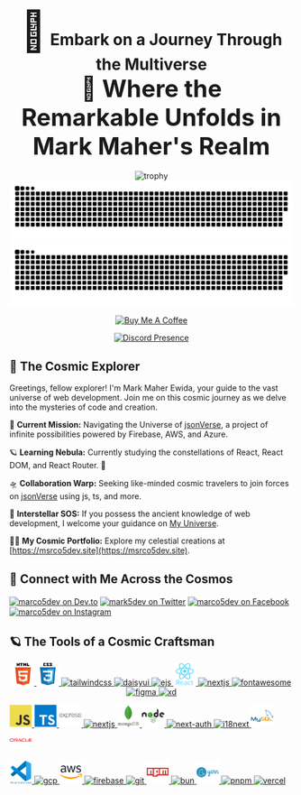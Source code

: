 <h1 align="center">
  <span style="font-size: 2.5em;">🌌</span> Embark on a Journey Through the Multiverse
  <br>
  <span style="font-size: 1.5em;">🚀 Where the Remarkable Unfolds in Mark Maher's Realm</span>
</h1>

<div align="center">
  
  ![trophy](https://github-profile-trophy.vercel.app/?username=Marco5dev&theme=gruvbox&no-frame=true&margin-w=5&column=8)
  <img src="https://github.com/Marco5dev/Marco5dev/blob/output/github-contribution-grid-snake-dark.svg#gh-dark-mode-only" alt="github contribution grid snake animation in the cosmic universe" />
  <img src="https://github.com/Marco5dev/Marco5dev/blob/output/github-contribution-grid-snake.svg#gh-light-mode-only" alt="github contribution grid snake animation in the cosmic universe" />

   <a href="https://www.buymeacoffee.com/marco5dev" target="_blank"><img src="https://cdn.buymeacoffee.com/buttons/v2/default-yellow.png" alt="Buy Me A Coffee" style="height: 60px !important;width: 217px !important;" ></a>

   [![Discord Presence](https://lanyard.cnrad.dev/api/966418622165704814)](https://discord.com/users/966418622165704814theme=dark&borderRadius=25px&animated=true&idleMessage=Mark%20Maher%20Full%20Stack%20Web%20Developer)
</div>

## 🌟 The Cosmic Explorer

Greetings, fellow explorer! I'm Mark Maher Ewida, your guide to the vast universe of web development. Join me on this cosmic journey as we delve into the mysteries of code and creation.

🌌 **Current Mission:** Navigating the Universe of [jsonVerse](https://github.com/marco5dev/jsonverse), a project of infinite possibilities powered by Firebase, AWS, and Azure.

🪐 **Learning Nebula:** Currently studying the constellations of React, React DOM, and React Router. 🌠

🛸 **Collaboration Warp:** Seeking like-minded cosmic travelers to join forces on [jsonVerse](https://github.com/marco5dev/jsonverse) using js, ts, and more.

🌟 **Interstellar SOS:** If you possess the ancient knowledge of web development, I welcome your guidance on [My Universe](https://github.com/Marco5dev?tab=repositories).

👨‍💻 **My Cosmic Portfolio:** Explore my celestial creations at [https://msrco5dev.site](https://msrco5dev.site).

## 🌠 Connect with Me Across the Cosmos

<p align="left">
  <a href="https://dev.to/marco5dev" target="blank"><img align="center" src="https://raw.githubusercontent.com/rahuldkjain/github-profile-readme-generator/master/src/images/icons/Social/devto.svg" alt="marco5dev on Dev.to" height="30" width="40" /></a>
  <a href="https://twitter.com/mark5dev" target="blank"><img align="center" src="https://raw.githubusercontent.com/rahuldkjain/github-profile-readme-generator/master/src/images/icons/Social/twitter.svg" alt="mark5dev on Twitter" height="30" width="40" /></a>
  <a href="https://fb.com/marco5dev" target="blank"><img align="center" src="https://raw.githubusercontent.com/rahuldkjain/github-profile-readme-generator/master/src/images/icons/Social/facebook.svg" alt="marco5dev on Facebook" height="30" width="40" /></a>
  <a href="https://instagram.com/marco5dev" target="blank"><img align="center" src="https://raw.githubusercontent.com/rahuldkjain/github-profile-readme-generator/master/src/images/icons/Social/instagram.svg" alt="marco5dev on Instagram" height="30" width="40" /></a>
</p>

## 🪐 The Tools of a Cosmic Craftsman

<p align="center"> 
  <!-- Frontend Skills -->
  <a href="https://developer.mozilla.org/en-US/docs/Web/HTML" target="_blank" rel="noreferrer"> <img src="https://raw.githubusercontent.com/devicons/devicon/master/icons/html5/html5-original-wordmark.svg" alt="html5" width="40" height="40"/> </a>
  <a href="https://developer.mozilla.org/en-US/docs/Web/CSS" target="_blank" rel="noreferrer"> <img src="https://raw.githubusercontent.com/devicons/devicon/master/icons/css3/css3-original-wordmark.svg" alt="css3" width="40" height="40"/> </a>
  <a href="https://tailwindcss.com/" target="_blank" rel="noreferrer"> <img src="https://www.vectorlogo.zone/logos/tailwindcss/tailwindcss-icon.svg" alt="tailwindcss" width="40" height="40"/> </a>
  <a href="https://daisyui.com/" target="_blank" rel="noreferrer"> <img src="https://raw.githubusercontent.com/saadeghi/daisyui/master/src/docs/static/daisyui-logo/favicon.ico" alt="daisyui" width="40" height="40"/> </a>
  <a href="https://ejs.co/" target="_blank" rel="noreferrer"> <img src="https://raw.githubusercontent.com/emazzotta/lighthouse-badges/master/packages/ejs/ejs.png" alt="ejs" width="40" height="40"/> </a>
  <a href="https://reactjs.org/" target="_blank" rel="noreferrer"> <img src="https://raw.githubusercontent.com/devicons/devicon/master/icons/react/react-original-wordmark.svg" alt="react" width="40" height="40"/> </a>
  <a href="https://nextjs.org/" target="_blank" rel="noreferrer"> <img src="https://cdn.worldvectorlogo.com/logos/nextjs-2.svg" alt="nextjs" width="40" height="40"/> </a>
  <a href="https://fontawesome.com/" target="_blank" rel="noreferrer"> <img src="https://raw.githubusercontent.com/FortAwesome/Font-Awesome/6.x/svgs/brands/font-awesome.svg" alt="fontawesome" width="40" height="40"/> </a>
  <a href="https://www.figma.com/" target="_blank" rel="noreferrer"> <img src="https://www.vectorlogo.zone/logos/figma/figma-icon.svg" alt="figma" width="40" height="40"/> </a>
  <a href="https://www.adobe.com/products/xd.html" target="_blank" rel="noreferrer"> <img src="https://cdn.worldvectorlogo.com/logos/adobe-xd.svg" alt="xd" width="40" height="40"/> </a>

  <!-- Backend Skills -->
  <a href="https://developer.mozilla.org/en-US/docs/Web/JavaScript" target="_blank" rel="noreferrer"> <img src="https://raw.githubusercontent.com/devicons/devicon/master/icons/javascript/javascript-original.svg" alt="javascript" width="40" height="40"/> </a>
  <a href="https://www.typescriptlang.org/" target="_blank" rel="noreferrer"> <img src="https://raw.githubusercontent.com/devicons/devicon/master/icons/typescript/typescript-original.svg" alt="typescript" width="40" height="40"/> </a>
  <a href="https://expressjs.com" target="_blank" rel="noreferrer"> <img src="https://raw.githubusercontent.com/devicons/devicon/master/icons/express/express-original-wordmark.svg" alt="express" width="40" height="40"/> </a>
  <a href="https://nextjs.org/" target="_blank" rel="noreferrer"> <img src="https://cdn.worldvectorlogo.com/logos/nextjs-2.svg" alt="nextjs" width="40" height="40"/> </a>
  <a href="https://www.mongodb.com/" target="_blank" rel="noreferrer"> <img src="https://raw.githubusercontent.com/devicons/devicon/master/icons/mongodb/mongodb-original-wordmark.svg" alt="mongodb" width="40" height="40"/> </a>
  <a href="https://nodejs.org" target="_blank" rel="noreferrer"> <img src="https://raw.githubusercontent.com/devicons/devicon/master/icons/nodejs/nodejs-original-wordmark.svg" alt="nodejs" width="40" height="40"/> </a>
  <a href="https://next-auth.js.org/" target="_blank" rel="noreferrer"> <img src="https://next-auth.js.org/img/logo/logo-sm.png" alt="next-auth" width="40" height="40"/> </a>
  <a href="https://www.i18next.com/" target="_blank" rel="noreferrer"> <img src="https://www.vectorlogo.zone/logos/i18next/i18next-icon.svg" alt="i18next" width="40" height="40"/> </a>
  <a href="https://www.mysql.com/" target="_blank" rel="noreferrer"> <img src="https://raw.githubusercontent.com/devicons/devicon/master/icons/mysql/mysql-original-wordmark.svg" alt="mysql" width="40" height="40"/> </a>
  <a href="https://www.oracle.com/database/" target="_blank" rel="noreferrer"> <img src="https://raw.githubusercontent.com/devicons/devicon/master/icons/oracle/oracle-original.svg" alt="oracle" width="40" height="40"/> </a>

  <!-- Tools & Platforms -->
  <a href="https://code.visualstudio.com/" target="_blank" rel="noreferrer"> <img src="https://raw.githubusercontent.com/devicons/devicon/master/icons/vscode/vscode-original-wordmark.svg" alt="vscode" width="40" height="40"/> </a>
  <a href="https://cloud.google.com/" target="_blank" rel="noreferrer"> <img src="https://www.vectorlogo.zone/logos/google_cloud/google_cloud-icon.svg" alt="gcp" width="40" height="40"/> </a>
  <a href="https://aws.amazon.com/" target="_blank" rel="noreferrer"> <img src="https://raw.githubusercontent.com/devicons/devicon/master/icons/amazonwebservices/amazonwebservices-original-wordmark.svg" alt="aws" width="40" height="40"/> </a>
  <a href="https://firebase.google.com/" target="_blank" rel="noreferrer"> <img src="https://www.vectorlogo.zone/logos/firebase/firebase-icon.svg" alt="firebase" width="40" height="40"/> </a>
  <a href="https://git-scm.com/" target="_blank" rel="noreferrer"> <img src="https://www.vectorlogo.zone/logos/git-scm/git-scm-icon.svg" alt="git" width="40" height="40"/> </a>
  <a href="https://www.npmjs.com/" target="_blank" rel="noreferrer"> <img src="https://raw.githubusercontent.com/devicons/devicon/master/icons/npm/npm-original-wordmark.svg" alt="npm" width="40" height="40"/> </a>
  <a href="https://bun.sh/" target="_blank" rel="noreferrer"> <img src="https://bun.sh/logo.svg" alt="bun" width="40" height="40"/> </a>
  <a href="https://yarnpkg.com/" target="_blank" rel="noreferrer"> <img src="https://raw.githubusercontent.com/devicons/devicon/master/icons/yarn/yarn-original-wordmark.svg" alt="yarn" width="40" height="40"/> </a>
  <a href="https://pnpm.io/" target="_blank" rel="noreferrer"> <img src="https://pnpm.io/img/logo.svg" alt="pnpm" width="40" height="40"/> </a>
  <a href="https://vercel.com/" target="_blank" rel="noreferrer"> <img src="https://www.vectorlogo.zone/logos/vercel/vercel-icon.svg" alt="vercel" width="40" height="40"/> </a>
</p>
